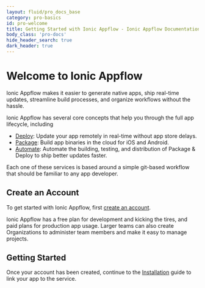 ```yaml
---
layout: fluid/pro_docs_base
category: pro-basics
id: pro-welcome
title: Getting Started with Ionic Appflow - Ionic Appflow Documentation
body_class: 'pro-docs'
hide_header_search: true
dark_header: true
---
```


# Welcome to Ionic Appflow

Ionic Appflow makes it easier to generate native apps, ship real-time updates, streamline build processes,
and organize workflows without the hassle.

Ionic Appflow has several core concepts that help you through the full app lifecycle, including

 * [Deploy](/docs/appflow/deploy/): Update your app remotely in real-time without app store delays.
 * [Package](/docs/appflow/package/): Build app binaries in the cloud for iOS and Android.
 * [Automate](/docs/appflow/automate/): Automate the building, testing, and distribution of Package & Deploy to ship better updates faster.

Each one of these services is based around a simple git-based workflow that should be familiar to any app developer.


## Create an Account

To get started with Ionic Appflow, first [create an account](https://dashboard.ionicframework.com/signup?source=framework-{{page.id}}).

Ionic Appflow has a free plan for development and kicking the tires, and paid plans for production app usage.
Larger teams can also create Organizations to administer team members and make it easy to manage projects.

## Getting Started

Once your account has been created, continue to the [Installation](/docs/appflow/basics/getting-started/) guide to link your app to the service.
